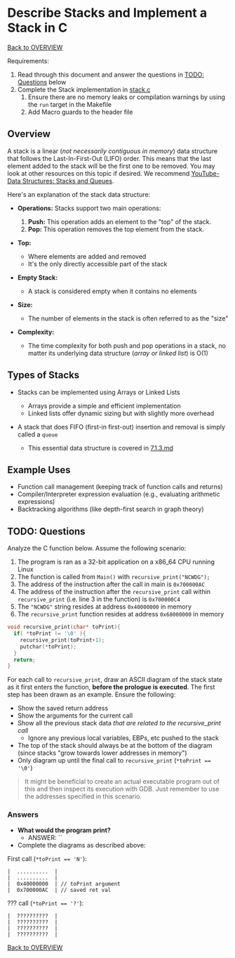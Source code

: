 # Describe Stacks and Implement a Stack in C

[Back to OVERVIEW](../../README.md)

Requirements: 
1. Read through this document and answer the questions in [TODO: Questions](#todo-questions) below
2. Complete the Stack implementation in [stack.c](./stack/stack.c)
   1. Ensure there are no memory leaks or compilation warnings by using the `run` target in the Makefile
   2. Add Macro guards to the header file

## Overview

A stack is a linear (*not necessarily contiguous in memory*) data structure that follows the Last-In-First-Out (LIFO) order. This means that the last element added to the stack will be the first one to be removed. You may look at other resources on this topic if desired. We recommend [YouTube- Data Structures: Stacks and Queues](https://www.youtube.com/watch?v=wjI1WNcIntg&list=PLI1t_8YX-Apv-UiRlnZwqqrRT8D1RhriX&index=3).

Here's an explanation of the stack data structure:

- **Operations:** Stacks support two main operations:
  1. **Push:** This operation adds an element to the "top" of the stack.
  2. **Pop:** This operation removes the top element from the stack.

- **Top:**
  - Where elements are added and removed
  - It's the only directly accessible part of the stack

- **Empty Stack:**
  - A stack is considered empty when it contains no elements

- **Size:**
  - The number of elements in the stack is often referred to as the "size"

- **Complexity:**
  - The time complexity for both push and pop operations in a stack, no matter its underlying data structure (*array or linked list*) is O(1)


## Types of Stacks

- Stacks can be implemented using Arrays or Linked Lists
  - Arrays provide a simple and efficient implementation
  - Linked lists offer dynamic sizing but with slightly more overhead  

- A stack that does FIFO (first-in first-out) insertion and removal is simply called a `queue`
  - This essential data structure is covered in [7.1.3.md](./7.1.3.md)

## Example Uses

- Function call management (keeping track of function calls and returns)
- Compiler/Interpreter expression evaluation (e.g., evaluating arithmetic expressions)
- Backtracking algorithms (like depth-first search in graph theory)

## TODO: Questions

Analyze the C function below. Assume the following scenario:
  1. The program is ran as a 32-bit application on a x86_64 CPU running Linux
  1. The function is called from `Main()` with  `recursive_print("NCWDG");`
  2. The address of the instruction after the call in main is `0x700000AC`
  3. The address of the instruction after the `recursive_print` call within `recursive_print` (i.e. line 3 in the function) is `0x700000C4`
  4. The `"NCWDG"` string resides at address `0x40000000` in memory
  5. The `recursive_print` function resides at address `0x68000000` in memory

```c
void recursive_print(char* toPrint){
  if( *toPrint != '\0' ){
    recursive_print(toPrint+1);
    putchar(*toPrint);
  }
  return;
}
```

For each call to `recursive_print`, draw an ASCII diagram of the stack state as it first enters the function, **before the prologue is executed**. The first step has been drawn as an example. Ensure the following:
- Show the saved return address
- Show the arguments for the current call
- Show all the previous stack data *that are related to the recursive_print call*
  - Ignore any previous local variables, EBPs, etc pushed to the stack
- The top of the stack should always be at the bottom of the diagram (since stacks "grow towards lower addresses in memory")
- Only diagram up until the final call to `recursive_print` (`*toPrint == '\0'`)

> It might be beneficial to create an actual executable program out of this and then inspect its execution with GDB. Just remember to use the addresses specified in this scenario.

### Answers
- **What would the program print?**
  - ANSWER: ``
- Complete the diagrams as described above:

First call (`*toPrint == 'N'`):
```text
|  ..........  |
|  ..........  |
|  0x40000000  | // toPrint argument
|  0x700000AC  | // saved ret val
```

??? call (`*toPrint == '?'`):
```text
|  ??????????  |
|  ??????????  |
|  ??????????  | 
|  ??????????  | 
```

[Back to OVERVIEW](../../README.md)